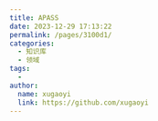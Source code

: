 ```yaml
---
title: APASS
date: 2023-12-29 17:13:22
permalink: /pages/3100d1/
categories:
  - 知识库
  - 领域
tags:
  - 
author: 
  name: xugaoyi
  link: https://github.com/xugaoyi
---
```


